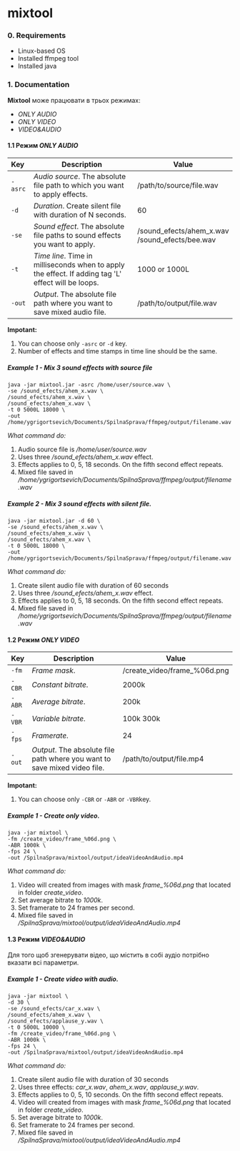 # mixtool

### 0. Requirements
- Linux-based OS
- Installed ffmpeg tool
- Installed java

### 1. Documentation

**Mixtool** може працювати в трьох режимах: <br>
- *ONLY AUDIO* <br>
- *ONLY VIDEO* <br>
- *VIDEO&AUDIO* <br>

#### 1.1 Режим *ONLY AUDIO*

|Key       | Description                                                                 | Value  |  
|:-------- |-----------------------------------------------------------------------------|--------|
| `-asrc`  | *Audio source*. The absolute file path to which you want to apply effects.  | /path/to/source/file.wav 
| `-d`     | *Duration*. Create silent file with duration of N seconds.                  |   60 
| `-se`    | *Sound effect*. The absolute file paths to sound effects you want to apply. |    /sound_efects/ahem_x.wav <br>/sound_efects/bee.wav 
| `-t`     | *Time line*. Time in milliseconds when to apply the effect. If adding tag 'L' effect will be loops.    |    1000 or 1000L 
| `-out`   | *Output*. The absolute file path where you want to save mixed audio file.     |    /path/to/output/file.wav 

**Impotant:** <br>
1. You can choose only `-asrc` or `-d` key. <br>
2. Number of effects and time stamps in time line should be the same. <br>

##### Example 1 - Mix 3 sound effects with source file
```
java -jar mixtool.jar -asrc /home/user/source.wav \
-se /sound_efects/ahem_x.wav \
/sound_efects/ahem_x.wav \
/sound_efects/ahem_x.wav \
-t 0 5000L 18000 \
-out /home/ygrigortsevich/Documents/SpilnaSprava/ffmpeg/output/filename.wav
```
*What command do:* <br>
1. Audio source file is */home/user/source.wav*<br>
2. Uses three */sound_efects/ahem_x.wav* effect.<br>
3. Effects applies to 0, 5, 18 seconds. On the fifth second effect repeats.<br>
4. Mixed file saved in */home/ygrigortsevich/Documents/SpilnaSprava/ffmpeg/output/filename.wav*<br>

##### Example 2 - Mix 3 sound effects with silent file.
```
java -jar mixtool.jar -d 60 \
-se /sound_efects/ahem_x.wav \
/sound_efects/ahem_x.wav \
/sound_efects/ahem_x.wav \
-t 0 5000L 18000 \
-out /home/ygrigortsevich/Documents/SpilnaSprava/ffmpeg/output/filename.wav
```
*What command do:*<br>
1. Create silent audio file with duration of 60 seconds <br>
2. Uses three */sound_efects/ahem_x.wav* effect. <br>
3. Effects applies to 0, 5, 18 seconds. On the fifth second effect repeats. <br>
4. Mixed file saved in */home/ygrigortsevich/Documents/SpilnaSprava/ffmpeg/output/filename.wav*<br>

#### 1.2 Режим *ONLY VIDEO*

|Key       | Description                                                              | Value            |
|:-------- |--------------------------------------------------------------------------|------------------|
| `-fm`    | *Frame mask*.       |   /create_video/frame_%06d.png 
| `-CBR`   | *Constant bitrate*. |   2000k 
| `-ABR`   | *Average bitrate*.  |   200k 
| `-VBR`   | *Variable bitrate*. |   100k 300k 
| `-fps`   | *Framerate*.        |   24 
| `-out`   | *Output*. The absolute file path where you want to save mixed video file.| /path/to/output/file.mp4 

**Impotant:** <br>
1. You can choose only `-CBR` or `-ABR` or `-VBR`key. <br>

##### Example 1 - Create only video.

```
java -jar mixtool \
-fm /create_video/frame_%06d.png \
-ABR 1000k \
-fps 24 \
-out /SpilnaSprava/mixtool/output/ideaVideoAndAudio.mp4
```
*What command do:*<br>
1. Video will created from images with mask *frame_%06d.png* that located in folder *create_video*. <br>
2. Set average bitrate to *1000k*. <br>
3. Set framerate to 24 frames per second. <br>
4. Mixed file saved in */SpilnaSprava/mixtool/output/ideaVideoAndAudio.mp4*<br>

#### 1.3 Режим *VIDEO&AUDIO*
Для того щоб згенерувати відео, що містить в собі аудіо потрібно вказати всі параметри.<br>

##### Example 1 - Create video with audio.

```
java -jar mixtool \
-d 30 \
-se /sound_efects/car_x.wav \
/sound_efects/ahem_x.wav \
/sound_efects/applause_y.wav \
-t 0 5000L 10000 \
-fm /create_video/frame_%06d.png \
-ABR 1000k \
-fps 24 \
-out /SpilnaSprava/mixtool/output/ideaVideoAndAudio.mp4
```
*What command do:*<br>
1. Create silent audio file with duration of 30 seconds <br>
2. Uses three effects: *car_x.wav*, *ahem_x.wav*, *applause_y.wav*. <br>
3. Effects applies to 0, 5, 10 seconds. On the fifth second effect repeats. <br>
4. Video will created from images with mask *frame_%06d.png* that located in folder *create_video*. <br>
5. Set average bitrate to *1000k*. <br>
6. Set framerate to 24 frames per second. <br>
7. Mixed file saved in */SpilnaSprava/mixtool/output/ideaVideoAndAudio.mp4*<br>



